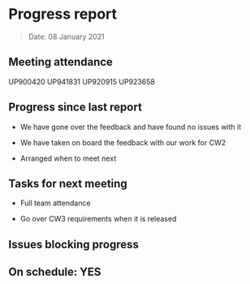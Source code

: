 <!-- File name must be Year-Month-Date.md
e.g. 2020-10-12.md -->

<!--One report per week Minimum!-->
# Progress report

> Date: 08 January 2021

<!--Names of those who attended the meeting, CSV-->
## Meeting attendance

UP900420
UP941831
UP920915
UP923658

## Progress since last report
<!--What have you done ?-->
<!--Single line bullet point-->
* We have gone over the feedback and have found no issues with it

* We have taken on board the feedback with our work for CW2

* Arranged when to meet next

## Tasks for next meeting

<!--What will you do before the next?-->
<!--Single line bullet point-->

* Full team attendance

* Go over CW3 requirements when it is released

## Issues blocking progress

<!--Pick one-->
<!--## On schedule: YES-->
<!--## On schedule: NO-->

## On schedule: YES
